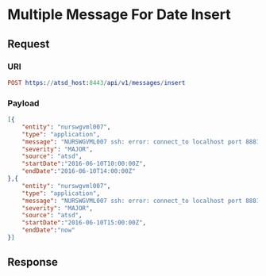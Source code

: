 # Multiple Message For Date Insert
## Request

### URI
```elm
POST https://atsd_host:8443/api/v1/messages/insert
```
### Payload
```json
[{
    "entity": "nurswgvml007",
    "type": "application",
    "message": "NURSWGVML007 ssh: error: connect_to localhost port 8881: failed.",
    "severity": "MAJOR",
    "source": "atsd",
    "startDate":"2016-06-10T10:00:00Z",
    "endDate":"2016-06-10T14:00:00Z"
},{
    "entity": "nurswgvml007",
    "type": "application",
    "message": "NURSWGVML007 ssh: error: connect_to localhost port 8881: failed.",
    "severity": "MAJOR",
    "source": "atsd",
    "startDate":"2016-06-10T15:00:00Z",
    "endDate":"now"
}]
```

## Response
```
```

